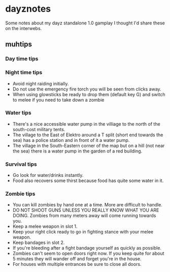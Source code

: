 # dayznotes
Some notes about my dayz standalone 1.0 gamplay I thought I'd share these on the interwebs.

## muhtips

### Day time tips

### Night time tips

- Avoid night raiding initially.
- Do not use the emergency fire torch you will be seen from clicks away.
- When using glowsticks be ready to drop them (default key G) and switch to melee if you need to take down a zombie

### Water tips

- There's a nice accessible water pump in the villiage to the north of the south-cost military tents.
- The village to the East of Elektro around a T split (short end towards the sea) has a police station and in front of it a water pump.
- The village in the South-Eastern corner of the map but on a hill (not near the sea) there is a water pump in the garden of a red building.

### Survival tips

- Go look for water/drinks instantly.
- Food also recovers some thirst because food has quite some water in it.

### Zombie tips

- You can kill zombies by hand one at a time. More are difficult to handle.
- DO NOT SHOOT GUNS UNLESS YOU REALLY KNOW WHAT YOU ARE DOING. Zombies from many meters away will come running towards you.
- Keep a melee weapon in slot 1.
- Keep your right click ready to go in fighting stance with your melee weapon.
- Keep bandages in slot 2.
- If you're bleeding after a fight bandage yourself as quickly as possible.
- Zombies can't seem to open doors right now. If you keep quite for about 5 minutes they will wander off and forget you're in the house.
- For houses with multiple entrances be sure to close all doors.
